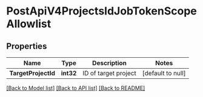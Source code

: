 # PostApiV4ProjectsIdJobTokenScopeAllowlist

## Properties
Name | Type | Description | Notes
------------ | ------------- | ------------- | -------------
**TargetProjectId** | **int32** | ID of target project | [default to null]

[[Back to Model list]](../README.md#documentation-for-models) [[Back to API list]](../README.md#documentation-for-api-endpoints) [[Back to README]](../README.md)


